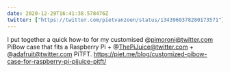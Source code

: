 ```yaml
---
date: 2020-12-29T16:41:38.578476Z
twitter: ["https://twitter.com/pietvanzoen/status/1343960378280173571"]
---
```

I put together a quick how-to for my customised @pimoroni@twitter.com PiBow case that fits a Raspberry Pi + @ThePiJuice@twitter.com + @adafruit@twitter.com PiTFT. https://piet.me/blog/customized-pibow-case-for-raspberry-pi-pijuice-pitft/
